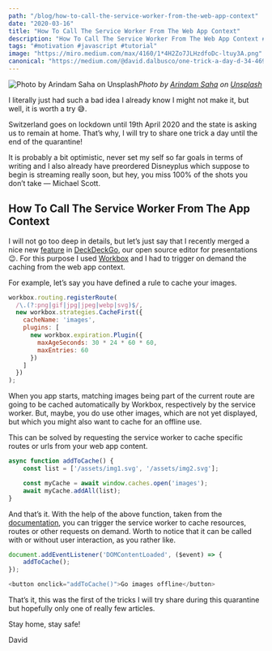 ```yaml
---
path: "/blog/how-to-call-the-service-worker-from-the-web-app-context"
date: "2020-03-16"
title: "How To Call The Service Worker From The Web App Context"
description: "How To Call The Service Worker From The Web App Context #OTAD-33"
tags: "#motivation #javascript #tutorial"
image: "https://miro.medium.com/max/4160/1*4H2Zo7JLHzdfoDc-ltuy3A.png"
canonical: "https://medium.com/@david.dalbusco/one-trick-a-day-d-34-469a0336a07e"
---
```


![Photo by [Arindam Saha](https://unsplash.com/@flux_culture?utm_source=unsplash&utm_medium=referral&utm_content=creditCopyText) on [Unsplash](https://unsplash.com/s/photos/day-1?utm_source=unsplash&utm_medium=referral&utm_content=creditCopyText)](https://cdn-images-1.medium.com/max/4160/1*4H2Zo7JLHzdfoDc-ltuy3A.png)*Photo by [Arindam Saha](https://unsplash.com/@flux_culture?utm_source=unsplash&utm_medium=referral&utm_content=creditCopyText) on [Unsplash](https://unsplash.com/s/photos/day-1?utm_source=unsplash&utm_medium=referral&utm_content=creditCopyText)*

I literally just had such a bad idea I already know I might not make it, but well, it is worth a try 😅.

Switzerland goes on lockdown until 19th April 2020 and the state is asking us to remain at home. That’s why, I will try to share one trick a day until the end of the quarantine!

It is probably a bit optimistic, never set my self so far goals in terms of writing and I also already have preordered Disneyplus which suppose to begin is streaming really soon, but hey, you miss 100% of the shots you don’t take — Michael Scott.

## How To Call The Service Worker From The App Context

I will not go too deep in details, but let’s just say that I recently merged a nice new [feature](https://github.com/deckgo/deckdeckgo/pull/654) in [DeckDeckGo](https://deckdeckgo.com), our open source editor for presentations 😉. For this purpose I used [Workbox](https://developers.google.com/web/tools/workbox) and I had to trigger on demand the caching from the web app context.

For example, let’s say you have defined a rule to cache your images.

```javascript
workbox.routing.registerRoute(
  /\.(?:png|gif|jpg|jpeg|webp|svg)$/,
  new workbox.strategies.CacheFirst({
    cacheName: 'images',
    plugins: [
      new workbox.expiration.Plugin({
        maxAgeSeconds: 30 * 24 * 60 * 60,
        maxEntries: 60
      })
    ]
  })
);
```

When you app starts, matching images being part of the current route are going to be cached automatically by Workbox, respectively by the service worker. But, maybe, you do use other images, which are not yet displayed, but which you might also want to cache for an offline use.

This can be solved by requesting the service worker to cache specific routes or urls from your web app content.

```javascript
async function addToCache() {
    const list = ['/assets/img1.svg', '/assets/img2.svg'];

    const myCache = await window.caches.open('images');
    await myCache.addAll(list);
}
```

And that’s it. With the help of the above function, taken from the [documentation](https://developers.google.com/web/tools/workbox/guides/common-recipes), you can trigger the service worker to cache resources, routes or other requests on demand. Worth to notice that it can be called with or without user interaction, as you rather like.

```javascript
document.addEventListener('DOMContentLoaded', ($event) => {
    addToCache();
});

<button onclick="addToCache()">Go images offline</button>
```

That’s it, this was the first of the tricks I will try share during this quarantine but hopefully only one of really few articles.

Stay home, stay safe!

David
